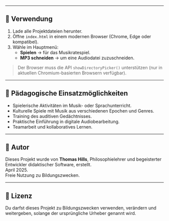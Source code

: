 
---

## 🚀 Verwendung

1. Lade alle Projektdateien herunter.
2. Öffne `index.html` in einem modernen Browser (Chrome, Edge oder kompatibel).
3. Wähle im Hauptmenü:
   - **Spielen** → für das Musikratespiel.
   - **MP3 schneiden** → um eine Audiodatei zuzuschneiden.

> Der Browser muss die API `showDirectoryPicker()` unterstützen (nur in aktuellen Chromium-basierten Browsern verfügbar).

---

## 🧠 Pädagogische Einsatzmöglichkeiten

- Spielerische Aktivitäten im Musik- oder Sprachunterricht.
- Kulturelle Spiele mit Musik aus verschiedenen Epochen und Genres.
- Training des auditiven Gedächtnisses.
- Praktische Einführung in digitale Audiobearbeitung.
- Teamarbeit und kollaboratives Lernen.

---

## 👤 Autor

Dieses Projekt wurde von **Thomas Hills**, Philosophielehrer und begeisterter Entwickler didaktischer Software, erstellt.  
April 2025.  
Freie Nutzung zu Bildungszwecken.

---

## 📜 Lizenz

Du darfst dieses Projekt zu Bildungszwecken verwenden, verändern und weitergeben, solange der ursprüngliche Urheber genannt wird.
